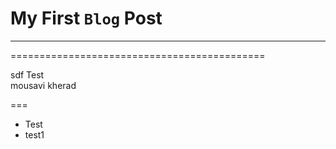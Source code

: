 # My First `Blog` Post
---
============================================


sdf Test    
mousavi kherad

===

* Test
* test1
